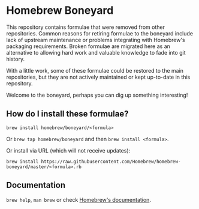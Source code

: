 # Homebrew Boneyard
This repository contains formulae that were removed from other repositories.
Common reasons for retiring formulae to the boneyard include lack of upstream
maintenance or problems integrating with Homebrew's packaging requirements.
Broken formulae are migrated here as an alternative to allowing hard work and
valuable knowledge to fade into git history.

With a little work, some of these formulae could be restored to the main
repositories, but they are not actively maintained or kept up-to-date in this
repository.

Welcome to the boneyard, perhaps you can dig up something interesting!

## How do I install these formulae?
`brew install homebrew/boneyard/<formula>`

Or `brew tap homebrew/boneyard` and then `brew install <formula>`.

Or install via URL (which will not receive updates):

```
brew install https://raw.githubusercontent.com/Homebrew/homebrew-boneyard/master/<formula>.rb
```

## Documentation
`brew help`, `man brew` or check [Homebrew's documentation](https://github.com/Homebrew/brew/tree/master/share/doc/homebrew#readme).
